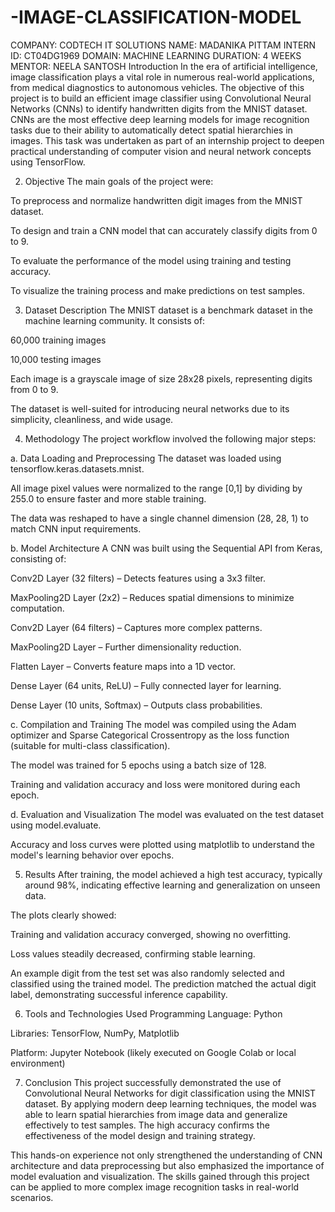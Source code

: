 # -IMAGE-CLASSIFICATION-MODEL
COMPANY: CODTECH IT SOLUTIONS
NAME: MADANIKA PITTAM
INTERN ID: CT04DG1969
DOMAIN: MACHINE LEARNING
DURATION: 4 WEEKS
MENTOR: NEELA SANTOSH
Introduction
In the era of artificial intelligence, image classification plays a vital role in numerous real-world applications, from medical diagnostics to autonomous vehicles. The objective of this project is to build an efficient image classifier using Convolutional Neural Networks (CNNs) to identify handwritten digits from the MNIST dataset. CNNs are the most effective deep learning models for image recognition tasks due to their ability to automatically detect spatial hierarchies in images. This task was undertaken as part of an internship project to deepen practical understanding of computer vision and neural network concepts using TensorFlow.

2. Objective
The main goals of the project were:

To preprocess and normalize handwritten digit images from the MNIST dataset.

To design and train a CNN model that can accurately classify digits from 0 to 9.

To evaluate the performance of the model using training and testing accuracy.

To visualize the training process and make predictions on test samples.

3. Dataset Description
The MNIST dataset is a benchmark dataset in the machine learning community. It consists of:

60,000 training images

10,000 testing images

Each image is a grayscale image of size 28x28 pixels, representing digits from 0 to 9.

The dataset is well-suited for introducing neural networks due to its simplicity, cleanliness, and wide usage.

4. Methodology
The project workflow involved the following major steps:

a. Data Loading and Preprocessing
The dataset was loaded using tensorflow.keras.datasets.mnist.

All image pixel values were normalized to the range [0,1] by dividing by 255.0 to ensure faster and more stable training.

The data was reshaped to have a single channel dimension (28, 28, 1) to match CNN input requirements.

b. Model Architecture
A CNN was built using the Sequential API from Keras, consisting of:

Conv2D Layer (32 filters) – Detects features using a 3x3 filter.

MaxPooling2D Layer (2x2) – Reduces spatial dimensions to minimize computation.

Conv2D Layer (64 filters) – Captures more complex patterns.

MaxPooling2D Layer – Further dimensionality reduction.

Flatten Layer – Converts feature maps into a 1D vector.

Dense Layer (64 units, ReLU) – Fully connected layer for learning.

Dense Layer (10 units, Softmax) – Outputs class probabilities.

c. Compilation and Training
The model was compiled using the Adam optimizer and Sparse Categorical Crossentropy as the loss function (suitable for multi-class classification).

The model was trained for 5 epochs using a batch size of 128.

Training and validation accuracy and loss were monitored during each epoch.

d. Evaluation and Visualization
The model was evaluated on the test dataset using model.evaluate.

Accuracy and loss curves were plotted using matplotlib to understand the model's learning behavior over epochs.

5. Results
After training, the model achieved a high test accuracy, typically around 98%, indicating effective learning and generalization on unseen data.

The plots clearly showed:

Training and validation accuracy converged, showing no overfitting.

Loss values steadily decreased, confirming stable learning.

An example digit from the test set was also randomly selected and classified using the trained model. The prediction matched the actual digit label, demonstrating successful inference capability.

6. Tools and Technologies Used
Programming Language: Python

Libraries: TensorFlow, NumPy, Matplotlib

Platform: Jupyter Notebook (likely executed on Google Colab or local environment)

7. Conclusion
This project successfully demonstrated the use of Convolutional Neural Networks for digit classification using the MNIST dataset. By applying modern deep learning techniques, the model was able to learn spatial hierarchies from image data and generalize effectively to test samples. The high accuracy confirms the effectiveness of the model design and training strategy.

This hands-on experience not only strengthened the understanding of CNN architecture and data preprocessing but also emphasized the importance of model evaluation and visualization. The skills gained through this project can be applied to more complex image recognition tasks in real-world scenarios.

